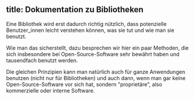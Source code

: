 title: Dokumentation zu Bibliotheken
---
Eine Bibliothek wird erst dadurch richtig nützlich, 
dass potenzielle Benutzer_innen leicht verstehen können, 
was sie tut und wie man sie benutzt.

Wie man das sicherstellt, dazu besprechen wir hier ein paar Methoden,
die sich insbesondere bei Open-Source-Software sehr bewährt haben und tausendfach benutzt werden.

Die gleichen Prinzipien kann man natürlich auch für ganze Anwendungen benutzen
(nicht nur für Bibliotheken)
und auch dann, wenn man gar keine Open-Source-Software vor sich hat, 
sondern "proprietäre", also kommerzielle oder interne Software.

